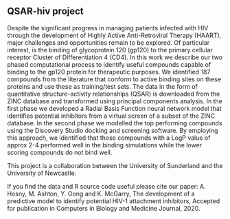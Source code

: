 ## QSAR-hiv project 

Despite the significant progress in managing patients infected with HIV through the development of Highly Active Anti-Retroviral Therapy (HAART), major challenges and opportunities remain to be explored. Of particular interest, is the binding of glycoprotein 120 (gp120) to the primary cellular receptor Cluster of Differentiation 4 (CD4).  In this work we describe our  two phased computational process to identify useful compounds capable of binding to the gp120 protein for therapeutic purposes.  We identified 187 compounds from the literature that conform to active binding sites on these proteins and use these as training/test sets. The data in the form of quantitative structure-activity relationships (QSAR) is downloaded from the ZINC database and transformed using principal components analysis. In the first phase we developed a Radial Basis Function neural network model that identifies potential inhibitors from a virtual screen of a subset of the ZINC database. In the second phase we modelled the top performing compounds using the Discovery Studio docking and screening software. By employing this approach, we identified that those compounds with a LogP value of approx 2-4 performed well in the binding simulations while the lower scoring compounds do not bind well. 

This project is a collaboration between the University of Sunderland and the University of Newcastle.

If you find the data and R source code useful please cite our paper:
A. Hosny, M. Ashton, Y. Gong and K. McGarry, The development of a predictive model to identify potential HIV-1 attachment inhibitors, Accepted for publication in Computers in Biology and Medicine Journal, 2020.
